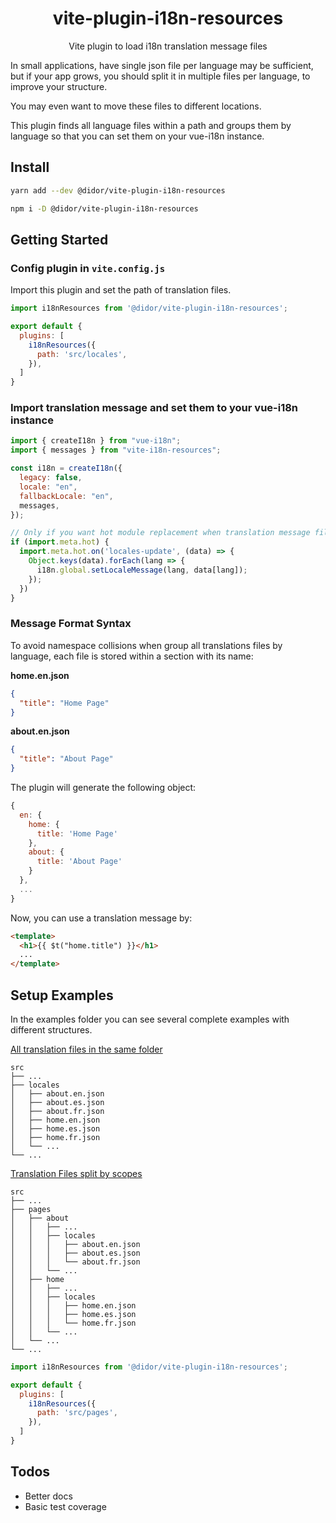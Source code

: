 <h1 align="center">vite-plugin-i18n-resources</h1>
<p align="center">Vite plugin to load i18n translation message files</p>

In small applications, have single json file per language may be sufficient, but if your app grows, you should split it in multiple files per language, to improve your structure.

You may even want to move these files to different locations.

This plugin finds all language files within a path and groups them by language so that you can set them on your vue-i18n instance.

## Install

```bash
yarn add --dev @didor/vite-plugin-i18n-resources

npm i -D @didor/vite-plugin-i18n-resources
```

## Getting Started

### Config plugin in `vite.config.js`

Import this plugin and set the path of translation files.

```js
import i18nResources from '@didor/vite-plugin-i18n-resources';

export default {
  plugins: [
    i18nResources({
      path: 'src/locales',
    }),
  ]
}
```

### Import translation message and set them to your vue-i18n instance

```js
import { createI18n } from "vue-i18n";
import { messages } from "vite-i18n-resources";

const i18n = createI18n({
  legacy: false,
  locale: "en",
  fallbackLocale: "en",
  messages,
});

// Only if you want hot module replacement when translation message file change
if (import.meta.hot) {
  import.meta.hot.on('locales-update', (data) => {
    Object.keys(data).forEach(lang => {
      i18n.global.setLocaleMessage(lang, data[lang]);
    });
  })
}
```

### Message Format Syntax

To avoid namespace collisions when group all translations files by language, each file is stored within a section with its name:

**home.en.json**

```json
{
  "title": "Home Page"
}
```

**about.en.json**

```json
{
  "title": "About Page"
}
```

The plugin will generate the following object:

```js
{
  en: {
    home: {
      title: 'Home Page'
    },
    about: {
      title: 'About Page'
    }
  },
  ...
}
```

Now, you can use a translation message by:

```html
<template>
  <h1>{{ $t("home.title") }}</h1>
  ...
</template>
```

## Setup Examples

In the examples folder you can see several complete examples with different structures.

[All translation files in the same folder](examples/locales_folder/)

    src
    ├── ...
    ├── locales
    │   ├── about.en.json
    │   ├── about.es.json
    │   ├── about.fr.json
    │   ├── home.en.json
    │   ├── home.es.json
    │   ├── home.fr.json
    │   └── ...
    └── ...

[Translation Files split by scopes](examples/scopes/)

    src
    ├── ...
    ├── pages
    │   ├── about
    │   │   ├── ...
    │   │   ├── locales
    │   │   │   ├── about.en.json
    │   │   │   ├── about.es.json
    │   │   │   └── about.fr.json
    │   │   └── ...
    │   ├── home
    │   │   ├── ...
    │   │   ├── locales
    │   │   │   ├── home.en.json
    │   │   │   ├── home.es.json
    │   │   │   └── home.fr.json
    │   │   └── ...
    │   └── ...
    └── ...

```js
import i18nResources from '@didor/vite-plugin-i18n-resources';

export default {
  plugins: [
    i18nResources({
      path: 'src/pages',
    }),
  ]
}
```

## Todos

* Better docs
* Basic test coverage
